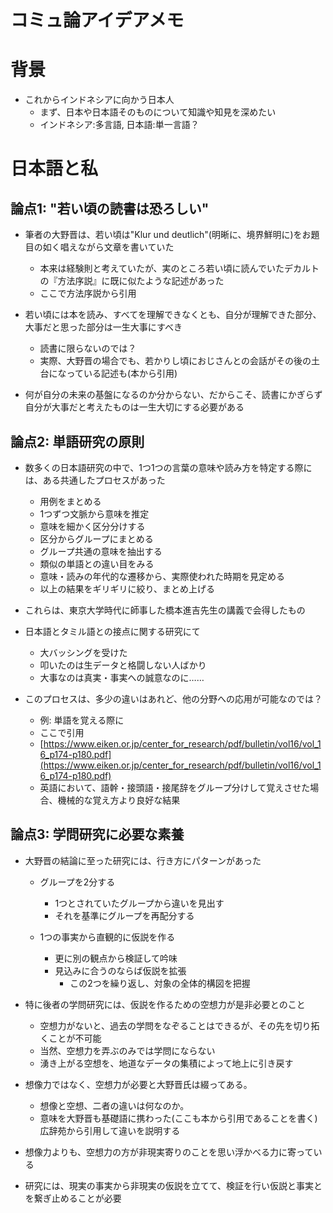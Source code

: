 # コミュ論アイデアメモ

# 背景
- これからインドネシアに向かう日本人
	- まず、日本や日本語そのものについて知識や知見を深めたい
	- インドネシア:多言語, 日本語:単一言語？

	
# 日本語と私
## 論点1: "若い頃の読書は恐ろしい"
- 筆者の大野晋は、若い頃は"Klur und deutlich"(明晰に、境界鮮明に)をお題目の如く唱えながら文章を書いていた
	- 本来は経験則と考えていたが、実のところ若い頃に読んでいたデカルトの『方法序説』に既に似たような記述があった
	- ここで方法序説から引用

- 若い頃には本を読み、すべてを理解できなくとも、自分が理解できた部分、大事だと思った部分は一生大事にすべき
	- 読書に限らないのでは？
	- 実際、大野晋の場合でも、若かりし頃におじさんとの会話がその後の土台になっている記述も(本から引用)

- 何が自分の未来の基盤になるのか分からない、だからこそ、読書にかぎらず自分が大事だと考えたものは一生大切にする必要がある

## 論点2: 単語研究の原則
- 数多くの日本語研究の中で、1つ1つの言葉の意味や読み方を特定する際には、ある共通したプロセスがあった
	- 用例をまとめる
	- 1つずつ文脈から意味を推定
	- 意味を細かく区分分けする
	- 区分からグループにまとめる
	- グループ共通の意味を抽出する
	- 類似の単語との違い目をみる
	- 意味・読みの年代的な遷移から、実際使われた時期を見定める
	- 以上の結果をギリギリに絞り、まとめ上げる

- これらは、東京大学時代に師事した橋本進吉先生の講義で会得したもの

- 日本語とタミル語との接点に関する研究にて
	- 大バッシングを受けた
	- 叩いたのは生データと格闘しない人ばかり
	- 大事なのは真実・事実への誠意なのに……

- このプロセスは、多少の違いはあれど、他の分野への応用が可能なのでは？
	- 例: 単語を覚える際に
	- ここで引用
	- [https://www.eiken.or.jp/center_for_research/pdf/bulletin/vol16/vol_16_p174-p180.pdf](https://www.eiken.or.jp/center_for_research/pdf/bulletin/vol16/vol_16_p174-p180.pdf)
	- 英語において、語幹・接頭語・接尾辞をグループ分けして覚えさせた場合、機械的な覚え方より良好な結果


## 論点3: 学問研究に必要な素養
- 大野晋の結論に至った研究には、行き方にパターンがあった
	- グループを2分する
		- 1つとされていたグループから違いを見出す
		- それを基準にグループを再配分する
	
	- 1つの事実から直観的に仮説を作る
		- 更に別の観点から検証して吟味
		- 見込みに合うのならば仮説を拡張
			- この2つを繰り返し、対象の全体的構図を把握

- 特に後者の学問研究には、仮説を作るための空想力が是非必要とのこと
	- 空想力がないと、過去の学問をなぞることはできるが、その先を切り拓くことが不可能
	- 当然、空想力を弄ぶのみでは学問にならない
	- 湧き上がる空想を、地道なデータの集積によって地上に引き戻す

- 想像力ではなく、空想力が必要と大野晋氏は綴ってある。
	- 想像と空想、二者の違いは何なのか。
	- 意味を大野晋も基礎語に携わった(ここも本から引用であることを書く)広辞苑から引用して違いを説明する

- 想像力よりも、空想力の方が非現実寄りのことを思い浮かべる力に寄っている
- 研究には、現実の事実から非現実の仮説を立てて、検証を行い仮説と事実とを繋ぎ止めることが必要